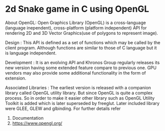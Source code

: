 # 2d Snake game in C using OpenGL

About OpenGL:
Open Graphics Library (OpenGL) is a cross-language (language inependent), cross-platform (platform independent) API for rendering 2D and 3D Vector Graphics(use of polygons to represent image).

Design : This API is defined as a set of functions which may be called by the client program. Although functions are similar to those of C language but it is language independent.

Development : It is an evolving API and Khronos Group regularly releases its new version having some extended feature compare to previous one. GPU vendors may also provide some additional functionality in the form of extension.

Associated Libraries : The earliest version is released with a companion library called OpenGL utility library. But since OpenGL is quite a complex process. So in order to make it easier other library such as OpenGL Utility Toolkit is added which is later superseded by freeglut. Later included library were GLEE, GLEW and glbinding.
For further details refer 
1) Documentation
2) https://www.opengl.org/
